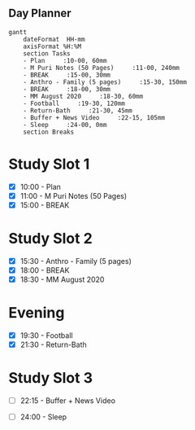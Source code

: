 ## Day Planner
```mermaid
gantt
    dateFormat  HH-mm
    axisFormat %H:%M
    section Tasks
    - Plan     :10-00, 60mm
    - M Puri Notes (50 Pages)     :11-00, 240mm
    - BREAK     :15-00, 30mm
    - Anthro - Family (5 pages)     :15-30, 150mm
    - BREAK     :18-00, 30mm
    - MM August 2020     :18-30, 60mm
    - Football     :19-30, 120mm
    - Return-Bath     :21-30, 45mm
    - Buffer + News Video     :22-15, 105mm
    - Sleep     :24-00, 0mm
    section Breaks

```

# Study Slot 1
- [x] 10:00 - Plan
- [x] 11:00 - M Puri Notes (50 Pages)
- [x] 15:00 - BREAK

# Study Slot 2
- [x] 15:30 - Anthro - Family (5 pages)
- [x] 18:00 - BREAK
- [x] 18:30 - MM August 2020

# Evening
- [x] 19:30 - Football
- [x] 21:30 - Return-Bath

# Study Slot 3
- [ ] 22:15 - Buffer + News Video
- [ ] 24:00 - Sleep



